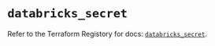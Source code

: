 # `databricks_secret`

Refer to the Terraform Registory for docs: [`databricks_secret`](https://registry.terraform.io/providers/databricks/databricks/1.32.0/docs/resources/secret).

